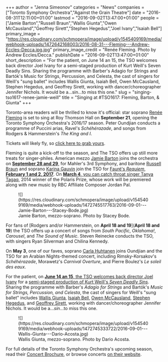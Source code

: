 +++
author = "Jenna Simeonov"
categories = "News"
companies = ["Toronto Symphony Orchestra","Against the Grain Theatre"]
date = "2016-08-31T12:11:00+01:00"
lastmod = "2016-09-02T13:47:00+01:00"
people = ["Jamie Barton","Russell Braun","Wallis Giunta","Owen McCausland","Geoffrey Sirett","Stephen Hegedus","Joel Ivany","Isaiah Bell"]
primary_image = "https://res.cloudinary.com/schmopera/image/upload/v1545409169/media/webhook-uploads/1472642168003/2016-08-31---Fleming---Andrew-Eccles-Decca.jpg.jpg"
primary_image_credit = "Renée Fleming. Photo by Andrew Eccles/Decca."
publishDate = "2016-09-02T13:47:00+01:00"
short_description = "For the patient, on June 14 an 15, the TSO welcomes back director Joel Ivany for a semi-staged production of Kurt Weill&#039;s Seven Deadly Sins. Sharing the programme with Barber&#039;s Adagio for Strings and Bartók&#039;s Music for Strings, Percussion, and Celesta, the cast of singers for Weill&#039;s &quot;sung ballet&quot; includes Wallis Giunta, Isaiah Bell, Owen McCausland, Stephen Hegedus, and Geoffrey Sirett, working with dancer/choreographer Jennifer Nichols. It would be a...sin...to miss this one."
slug = "singing-tso1617-renee-jamie-weill"
title = "Singing at #TSO1617: Fleming, Barton, &amp; Giunta"
+++

Toronto-area readers will be thrilled to know it's official: star soprano [Renée Fleming](/scene/people/renee-fleming/) is set to sing at Roy Thomson Hall on **September 21**, opening the Toronto Symphony Orchestra's 2016/17 season. Peter Oundjian conducts a programme of Puccini arias, Ravel's *Schéhérazade*, and songs from Rodgers & Hammerstein's *The King and I*.

Tickets will likely fly, so [click here to grab yours](https://www.tso.ca/concert/opening-night-ren%C3%A9e-fleming?utm_source=wordfly&utm_medium=email&utm_campaign=pressrelease-september-august26&utm_content=version_A).

Fleming is quite a kick-off to the season, and The TSO offers up still more treats for singer-philes. American mezzo [Jamie Barton](/talking-with-singers-jamie-barton/) joins the orchestra on [**September 28 and 29**,](https://www.tso.ca/concert/mahler-symphony-3) for Mahler's 3rd Symphony, and baritone [Russell Braun](/scene/people/russell-braun/) and soprano [Karina Gauvin](/scene/people/karina-gauvin/) join the TSO for [Fauré's *Requiem*, **February 1 and 2, 2017**](https://www.tso.ca/concert/faur%C3%A9-requiem). On [**March 4**, you can catch throat singer Tanya Tagaq](https://www.tso.ca/concert/tanya-tagaq), 2014 winner of the Polaris Prize, whose work will be premiered along with new music by RBC Affiliate Composer Jordan Pal.

<figure data-type="image">
![](https://res.cloudinary.com/schmopera/image/upload/v1545409169/media/webhook-uploads/1472745517763/2016-09-01---Jamie-Barton---Stacey-Bode.jpg)
<figcaption>Jamie Barton, mezzo-soprano. Photo by Stacey Bode.</figcaption>
</figure>

For fans of [Rodgers and/or Hammerstein, on **April 18 and 19**](**April 18 and 19**) the TSO offers up a concert of songs from *South Pacific*, *Oklahoma!*, *Carousel*, and *The Sound of Music*. Steven Reinecke conducts the TSO, with singers Ryan Silverman and Chilina Kennedy. 

On **May 3**, one of our faves, soprano [Carla Huhtanen](https://www.tso.ca/concert/arabian-nights-00) joins Oundjian and the TSO for an Arabian Nights-themed concert, including Rimsky-Korsakov's *Schéhérazade*, Morawetz's *Carnival Overture*, and Pierre Boulez's *Le soleil des eaux*.

For the patient, on [**June 14 an 15**, the TSO welcomes back director Joel Ivany](/scene/people/joel-ivany/) for a [semi-staged production of Kurt Weill's *Seven Deadly Sins*](https://www.tso.ca/concert/seven-deadly-sins). Sharing the programme with Barber's *Adagio for Strings* and Bartók's *Music for Strings, Percussion, and Celesta*, the cast of singers for Weill's "sung ballet" includes [Wallis Giunta](/scene/people/wallis-giunta/), [Isaiah Bell](/the-business-of-passion/), [Owen McCausland](/scene/people/owen-mccausland/), [Stephen Hegedus](/scene/people/stephen-hegedus/), and [Geoffrey Sirett](/scene/people/geoffrey-sirett/), working with dancer/choreographer Jennifer Nichols. It would be a...*sin*...to miss this one.

<figure data-type="image">
![](https://res.cloudinary.com/schmopera/image/upload/v1545409169/media/webhook-uploads/1472745333722/2016-09-01---Wallis-Giunta---Dario-Acosta.jpg)
<figcaption>Wallis Giunta, mezzo-soprano. Photo by Dario Acosta.</figcaption>
</figure>

For full details of the Toronto Symphony Orchestra's upcoming season, read their [Concert Brochure](https://issuu.com/torontosymphonyorchestra/docs/16.17_concert_calendar_-_final_in_s/1), or browse concerts [on their website](https://www.tso.ca/concerts).
